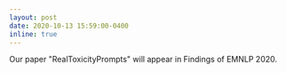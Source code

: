 ```yaml
---
layout: post
date: 2020-10-13 15:59:00-0400
inline: true
---
```


Our paper "RealToxicityPrompts" will appear in Findings of EMNLP 2020.